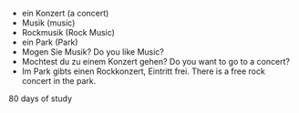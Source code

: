 * ein Konzert (a concert)
* Musik (music)
* Rockmusik (Rock Music)
* ein Park (Park)
* Mogen Sie Musik?  Do you like Music?
* Mochtest du zu einem Konzert gehen?  Do you want to go to a concert?
* Im Park gibts einen Rockkonzert, Eintritt frei. There is a free rock concert in the park. 

80 days of study 
